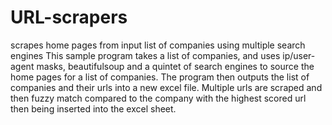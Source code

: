 # URL-scrapers
scrapes home pages from input list of companies using multiple search engines
This sample program takes a list of companies, and uses ip/user-agent masks, beautifulsoup and a quintet of search engines to source the home pages for a list of companies.
The program then outputs the list of companies and their urls into a new excel file.  Multiple urls are scraped and then fuzzy match compared to the company with the highest scored url then being inserted into the excel sheet.
